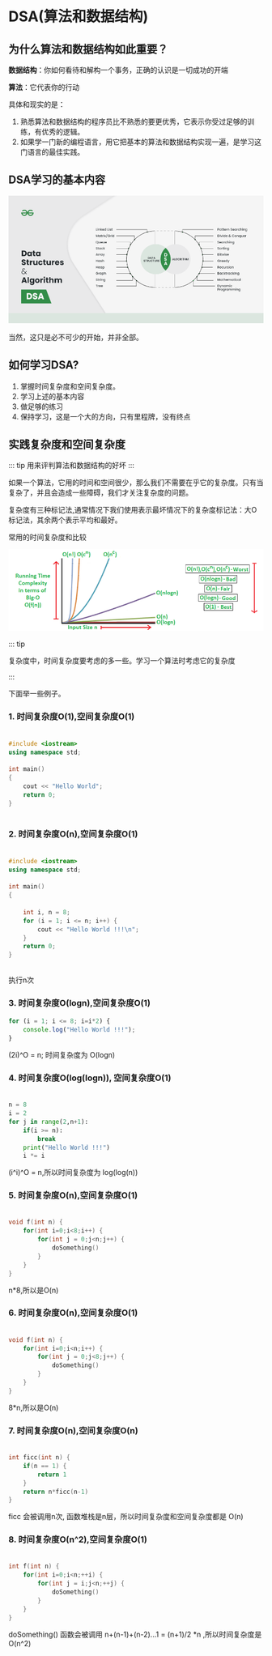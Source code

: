 
# DSA(算法和数据结构)

## 为什么算法和数据结构如此重要？

**数据结构**：你如何看待和解构一个事务，正确的认识是一切成功的开端

**算法**：它代表你的行动

具体和现实的是：

1. 熟悉算法和数据结构的程序员比不熟悉的要更优秀，它表示你受过足够的训练，有优秀的逻辑。
2. 如果学一门新的编程语言，用它把基本的算法和数据结构实现一遍，是学习这门语言的最佳实践。


## DSA学习的基本内容

![Alt text](../../asserts/datastructure.png)

当然，这只是必不可少的开始，并非全部。

## 如何学习DSA?

1. 掌握时间复杂度和空间复杂度。
2. 学习上述的基本内容
3. 做足够的练习
4. 保持学习，这是一个大的方向，只有里程牌，没有终点

## 实践复杂度和空间复杂度
::: tip
用来评判算法和数据结构的好坏
:::

如果一个算法，它用的时间和空间很少，那么我们不需要在乎它的复杂度。只有当复杂了，并且会造成一些障碍，我们才关注复杂度的问题。

复杂度有三种标记法,通常情况下我们使用表示最坏情况下的复杂度标记法：大O标记法，其余两个表示平均和最好。



常用的时间复杂度和比较

![Alt text](../../asserts/timec.png)

::: tip

复杂度中，时间复杂度要考虑的多一些。学习一个算法时考虑它的复杂度

:::

下面举一些例子。

### 1. 时间复杂度O(1),空间复杂度O(1)

```cpp

#include <iostream>
using namespace std;
 
int main()
{
    cout << "Hello World";
    return 0;
}
 
```

### 2. 时间复杂度O(n),空间复杂度O(1)

```cpp

#include <iostream>
using namespace std;
 
int main()
{
 
    int i, n = 8;
    for (i = 1; i <= n; i++) {
        cout << "Hello World !!!\n";
    }
    return 0;
}
 
```
执行n次

### 3. 时间复杂度O(logn),空间复杂度O(1)

```js
for (i = 1; i <= 8; i=i*2) {
    console.log("Hello World !!!");
}
```
(2i)^O = n; 时间复杂度为 O(logn)
### 4. 时间复杂度O(log(logn)), 空间复杂度O(1)

```python

n = 8
i = 2
for j in range(2,n+1):
    if(i >= n):
        break
    print("Hello World !!!")  
    i *= i

```
(i^i)^O = n,所以时间复杂度为 log(log(n))
### 5. 时间复杂度O(n),空间复杂度O(1)

```cpp

void f(int n) {
    for(int i=0;i<8;i++) {
        for(int j = 0;j<n;j++) {
            doSomething()
        }
    }
}
```
n*8,所以是O(n)

### 6. 时间复杂度O(n),空间复杂度O(1)

```cpp

void f(int n) {
    for(int i=0;i<n;i++) {
        for(int j = 0;j<8;j++) {
            doSomething()
        }
    }
}
```
8*n,所以是O(n)

### 7. 时间复杂度O(n),空间复杂度O(n)


```cpp

int ficc(int n) {
    if(n == 1) {
        return 1
    }
    return n*ficc(n-1)
}

```
ficc 会被调用n次, 函数堆栈是n层，所以时间复杂度和空间复杂度都是 O(n)

### 8. 时间复杂度O(n^2),空间复杂度O(1)

```cpp

int f(int n) {
    for(int i=0;i<n;++i) {
        for(int j = i;j<n;++j) {
            doSomething()
        }
    }
}

```
doSomething() 函数会被调用 n+(n-1)+(n-2)...1 = (n+1)/2 *n ,所以时间复杂度是 O(n^2)
